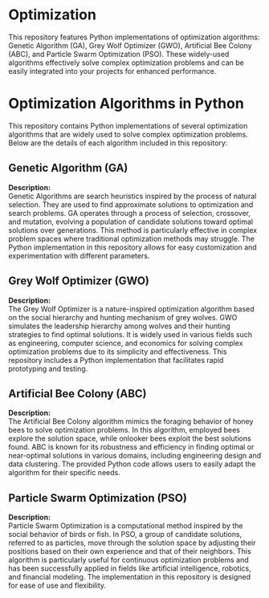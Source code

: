 # Optimization
This repository features Python implementations of optimization algorithms: Genetic Algorithm (GA), Grey Wolf Optimizer (GWO), Artificial Bee Colony (ABC), and Particle Swarm Optimization (PSO). These widely-used algorithms effectively solve complex optimization problems and can be easily integrated into your projects for enhanced performance.
# Optimization Algorithms in Python

This repository contains Python implementations of several optimization algorithms that are widely used to solve complex optimization problems. Below are the details of each algorithm included in this repository:

## Genetic Algorithm (GA)
**Description:**  
Genetic Algorithms are search heuristics inspired by the process of natural selection. They are used to find approximate solutions to optimization and search problems. GA operates through a process of selection, crossover, and mutation, evolving a population of candidate solutions toward optimal solutions over generations. This method is particularly effective in complex problem spaces where traditional optimization methods may struggle. The Python implementation in this repository allows for easy customization and experimentation with different parameters.

## Grey Wolf Optimizer (GWO)
**Description:**  
The Grey Wolf Optimizer is a nature-inspired optimization algorithm based on the social hierarchy and hunting mechanism of grey wolves. GWO simulates the leadership hierarchy among wolves and their hunting strategies to find optimal solutions. It is widely used in various fields such as engineering, computer science, and economics for solving complex optimization problems due to its simplicity and effectiveness. This repository includes a Python implementation that facilitates rapid prototyping and testing.

## Artificial Bee Colony (ABC)
**Description:**  
The Artificial Bee Colony algorithm mimics the foraging behavior of honey bees to solve optimization problems. In this algorithm, employed bees explore the solution space, while onlooker bees exploit the best solutions found. ABC is known for its robustness and efficiency in finding optimal or near-optimal solutions in various domains, including engineering design and data clustering. The provided Python code allows users to easily adapt the algorithm for their specific needs.

## Particle Swarm Optimization (PSO)
**Description:**  
Particle Swarm Optimization is a computational method inspired by the social behavior of birds or fish. In PSO, a group of candidate solutions, referred to as particles, move through the solution space by adjusting their positions based on their own experience and that of their neighbors. This algorithm is particularly useful for continuous optimization problems and has been successfully applied in fields like artificial intelligence, robotics, and financial modeling. The implementation in this repository is designed for ease of use and flexibility.
